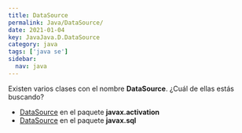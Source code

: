 ```yaml
---
title: DataSource
permalink: Java/DataSource/
date: 2021-01-04
key: JavaJava.D.DataSource
category: java
tags: ['java se']
sidebar: 
  nav: java
---
```


Existen varios clases con el nombre **DataSource**. ¿Cuál de ellas estás buscando?
<ul>
<li><a href="/Java/DataSource-javax-activation/">DataSource</a> en el paquete <strong>javax.activation</strong></li>
<li><a href="/Java/DataSource-javax-sql/">DataSource</a> en el paquete <strong>javax.sql</strong></li>
<ul>
